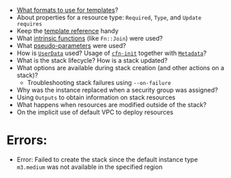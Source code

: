 - [What formats to use for templates](https://docs.aws.amazon.com/AWSCloudFormation/latest/UserGuide/template-formats.html)?
- About properties for a resource type: `Required`, `Type`, and `Update requires`
- Keep the [template reference](https://docs.aws.amazon.com/AWSCloudFormation/latest/UserGuide/template-reference.html) handy
- What [intrinsic functions](https://docs.aws.amazon.com/AWSCloudFormation/latest/UserGuide/intrinsic-function-reference.html) (like `Fn::Join`) were used?
- What [pseudo-parameters](https://docs.aws.amazon.com/AWSCloudFormation/latest/UserGuide/pseudo-parameter-reference.html) were used?
- How is [`UserData`](https://docs.aws.amazon.com/AWSCloudFormation/latest/UserGuide/aws-properties-ec2-instance.html#cfn-ec2-instance-userdata) used? Usage of [`cfn-init`](https://docs.aws.amazon.com/AWSCloudFormation/latest/UserGuide/cfn-init.html) together with [`Metadata`](https://docs.aws.amazon.com/AWSCloudFormation/latest/UserGuide/metadata-section-structure.html)?
- What is the stack lifecycle? How is a stack updated?
- What options are available during stack creation (and other actions on a stack)?
    - Troubleshooting stack failures using `--on-failure`
- Why was the instance replaced when a security group was assigned?
- Using `Outputs` to obtain information on stack resources
- What happens when resources are modified outside of the stack?
- On the implicit use of default VPC to deploy resources

Errors:
====

- Error: Failed to create the stack since the default instance type `m3.medium` was not available in the specified region
